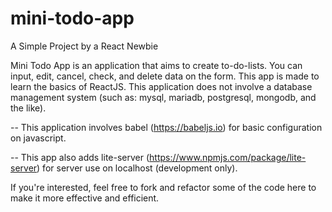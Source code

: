 # mini-todo-app
A Simple Project by a React Newbie


Mini Todo App is an application that aims to create to-do-lists. You can input, edit, cancel, check, and delete data on the form.
This app is made to learn the basics of ReactJS. This application does not involve a database management system (such as: mysql, mariadb, postgresql, mongodb, and the like).


-- This application involves babel (https://babeljs.io) for basic configuration on javascript. 

-- This app also adds lite-server (https://www.npmjs.com/package/lite-server) for server use on localhost (development only).

If you're interested, feel free to fork and refactor some of the code here to make it more effective and efficient.
